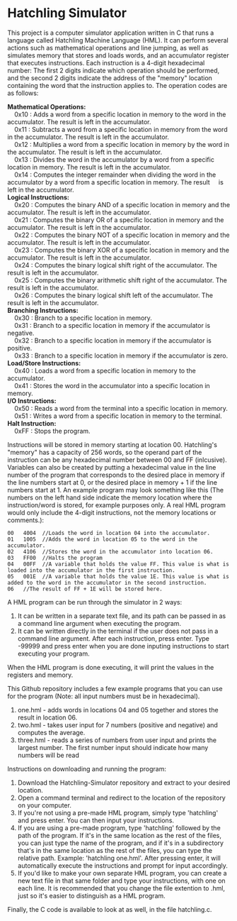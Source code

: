 # Hatchling Simulator
This project is a computer simulator application written in C that runs a language called Hatchling Machine Language (HML). It can perform several actions such as mathematical operations and line jumping, as well as simulates memory that stores and loads words, and an accumulator register that executes instructions. Each instruction is a 4-digit hexadecimal number: The first 2 digits indicate which operation should be performed, and the second 2 digits indicate the address of the "memory" location containing the word that the instruction applies to. The operation codes are as follows:

**Mathematical Operations:**  
&nbsp;&nbsp;&nbsp;&nbsp;0x10 : Adds a word from a specific location in memory to the word in the accumulator. The result is left in the accumulator.  
&nbsp;&nbsp;&nbsp;&nbsp;0x11 : Subtracts a word from a specific location in memory from the word in the accumulator. The result is left in the accumulator.  
&nbsp;&nbsp;&nbsp;&nbsp;0x12 : Multiplies a word from a specific location in memory by the word in the accumulator. The result is left in the accumulator.  
&nbsp;&nbsp;&nbsp;&nbsp;0x13 : Divides the word in the accumulator by a word from a specific location in memory. The result is left in the accumulator.  
&nbsp;&nbsp;&nbsp;&nbsp;0x14 : Computes the integer remainder when dividing the word in the accumulator by a word from a specific location in memory. The result &nbsp;&nbsp;&nbsp;&nbsp;is left in the accumulator.  
**Logical Instructions:**  
&nbsp;&nbsp;&nbsp;&nbsp;0x20 : Computes the binary AND of a specific location in memory and the accumulator. The result is left in the accumulator.  
&nbsp;&nbsp;&nbsp;&nbsp;0x21 : Computes the binary OR of a specific location in memory and the accumulator. The result is left in the accumulator.  
&nbsp;&nbsp;&nbsp;&nbsp;0x22 : Computes the binary NOT of a specific location in memory and the accumulator. The result is left in the accumulator.  
&nbsp;&nbsp;&nbsp;&nbsp;0x23 : Computes the binary XOR of a specific location in memory and the accumulator. The result is left in the accumulator.  
&nbsp;&nbsp;&nbsp;&nbsp;0x24 : Computes the binary logical shift right of the accumulator. The result is left in the accumulator.  
&nbsp;&nbsp;&nbsp;&nbsp;0x25 : Computes the binary arithmetic shift right of the accumulator. The result is left in the accumulator.  
&nbsp;&nbsp;&nbsp;&nbsp;0x26 : Computes the binary logical shift left of the accumulator. The result is left in the accumulator.  
**Branching Instructions:**  
&nbsp;&nbsp;&nbsp;&nbsp;0x30 : Branch to a specific location in memory.  
&nbsp;&nbsp;&nbsp;&nbsp;0x31 : Branch to a specific location in memory if the accumulator is negative.  
&nbsp;&nbsp;&nbsp;&nbsp;0x32 : Branch to a specific location in memory if the accumulator is positive.  
&nbsp;&nbsp;&nbsp;&nbsp;0x33 : Branch to a specific location in memory if the accumulator is zero.  
**Load/Store Instructions:**  
&nbsp;&nbsp;&nbsp;&nbsp;0x40 : Loads a word from a specific location in memory to the accumulator.  
&nbsp;&nbsp;&nbsp;&nbsp;0x41 : Stores the word in the accumulator into a specific location in memory.  
**I/O Instructions:**  
&nbsp;&nbsp;&nbsp;&nbsp;0x50 : Reads a word from the terminal into a specific location in memory.  
&nbsp;&nbsp;&nbsp;&nbsp;0x51 : Writes a word from a specific location in memory to the terminal.  
**Halt Instruction:**  
&nbsp;&nbsp;&nbsp;&nbsp;0xFF : Stops the program.  

Instructions will be stored in memory starting at location 00. Hatchling's "memory" has a capacity of 256 words, so the operand part of the instruction can be any hexadecimal number between 00 and FF (inlcusive). Variables can also be created by putting a hexadecimal value in the line number of the program that corresponds to the desired place in memory if the line numbers start at 0, or the desired place in memory + 1 if the line numbers start at 1.
An example program may look something like this (The numbers on the left hand side indicate the memory location where the instruction/word is stored, for example purposes only. A real HML program would only include the 4-digit instructions, not the memory locations or comments.):
```
00   4004  //Loads the word in location 04 into the accumulator.  
01   1005  //Adds the word in location 05 to the word in the accumulator.  
02   4106  //Stores the word in the accumulator into location 06.  
03   FF00  //Halts the program  
04   00FF  //A variable that holds the value FF. This value is what is loaded into the accumulator in the first instruction.  
05   001E  //A variable that holds the value 1E. This value is what is added to the word in the accumulator in the second instruction.  
06   //The result of FF + 1E will be stored here.  
```
A HML program can be run through the simulator in 2 ways:
1. It can be written in a separate text file, and its path can be passed in as a command line argument when executing the program.
2. It can be written directly in the terminal if the user does not pass in a command line argument. After each instruction, press enter. Type -99999 and press enter when you are done inputing instructions to start executing your program.

When the HML program is done executing, it will print the values in the registers and memory.

This Github repository includes a few example programs that you can use for the program (Note: all input numbers must be in hexadecimal).
1. one.hml - adds words in locations 04 and 05 together and stores the result in location 06.
2. two.hml - takes user input for 7 numbers (positive and negative) and computes the average.
3. three.hml - reads a series of numbers from user input and prints the largest number. The first number input should indicate how many numbers will be read

Instructions on downloading and running the program:
1. Download the Hatchling-Simulator repository and extract to your desired location.
2. Open a command terminal and redirect to the location of the repository on your computer.
3. If you're not using a pre-made HML program, simply type 'hatchling' and press enter. You can then input your instructions.
4. If you are using a pre-made program, type 'hatchling' followed by the path of the program. If it's in the same location as the rest of the files, you can just type the name of the program, and if it's in a subdirectory that's in the same location as the rest of the files, you can type the relative path. Example: 'hatchling one.hml'. After pressing enter, it will automatically execute the instructions and prompt for input accordingly.
5. If you'd like to make your own separate HML program, you can create a new text file in that same folder and type your instructions, with one on each line. It is recommended that you change the file extention to .hml, just so it's easier to distinguish as a HML program.

Finally, the C code is available to look at as well, in the file hatchling.c.
